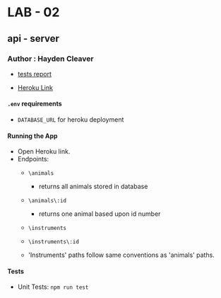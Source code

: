 # LAB - 02

## api - server

### Author : Hayden Cleaver

- [tests report](https://github.com/HaydenCleaver/server-deployment-practice/actions)

- [Heroku Link](https://hc-api-server.herokuapp.com/)

#### `.env` requirements

- `DATABASE_URL` for heroku deployment

#### Running the App

- Open Heroku link.
- Endpoints:
  - `\animals`
    - returns all animals stored in database
  - `\animals\:id`
    - returns one animal based upon id number
  - `\instruments`
  - `\instruments\:id`

  - 'Instruments' paths follow same conventions as 'animals' paths.

#### Tests

- Unit Tests: `npm run test`

